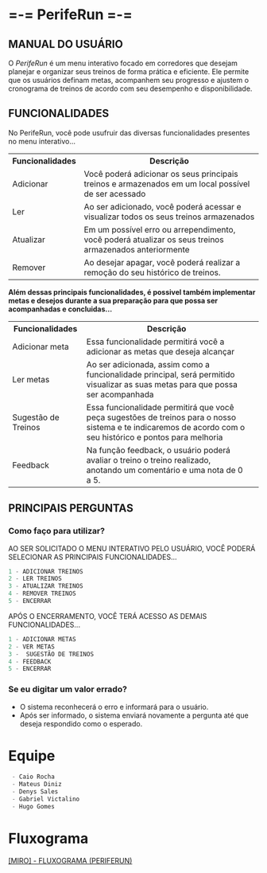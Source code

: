# =-= PerifeRun =-=
## MANUAL DO USUÁRIO
 O _PerifeRun_ é um menu interativo focado em corredores que desejam planejar e organizar seus treinos de forma prática e eficiente. Ele permite que os usuários definam metas, acompanhem seu progresso e ajustem o cronograma de treinos de acordo com seu desempenho e disponibilidade.


## FUNCIONALIDADES
No PerifeRun, você pode usufruir das diversas funcionalidades presentes no menu interativo...

<table>
  <tr>
    <th>Funcionalidades</th>
    <th>Descrição</th>
  </tr>
  <tr>
    <td>Adicionar</td>
    <td>Você poderá adicionar os seus principais treinos e armazenados em um local possível de ser acessado</td>
  </tr>
  <tr>
    <td>Ler</td>
    <td>Ao ser adicionado, você poderá acessar e visualizar todos os seus treinos armazenados</td>
  </tr>
  <tr>
    <td>Atualizar</td>
    <td>Em um possível erro ou arrependimento, você poderá atualizar os seus treinos armazenados anteriormente</td>
  </tr>
  <tr>
    <td>Remover</td>
    <td>Ao desejar apagar, você poderá realizar a remoção  do seu histórico de treinos. </td>
  </tr>
</table> 

**Além dessas principais funcionalidades, é possivel também implementar metas e desejos durante a sua preparação para que possa ser acompanhadas e concluidas...**

<table>
  <tr>
    <th>Funcionalidades</th>
    <th>Descrição</th>
  </tr>
  <tr>
    <td>Adicionar meta</td>
    <td>Essa funcionalidade permitirá você a adicionar as metas que deseja alcançar</td>
  </tr>
  <tr>
    <td>Ler  metas</td>
    <td>Ao ser adicionada, assim como a funcionalidade principal, será permitido visualizar as suas metas para que possa ser acompanhada <td>
  </tr>
  <tr>
    <td>Sugestão de Treinos</td>
    <td>Essa funcionalidade permitirá que você peça sugestões de treinos para o nosso sistema e te indicaremos de acordo com o seu histórico e pontos para melhoria</td>
  </tr>
  <tr>
    <td>Feedback</td>
    <td>Na função feedback, o usuário poderá avaliar o treino o treino realizado, anotando um comentário e uma nota de 0 a 5. </td>
  </tr>
</table> 


## PRINCIPAIS PERGUNTAS
### Como faço para utilizar?
AO SER SOLICITADO O MENU INTERATIVO PELO USUÁRIO, VOCÊ PODERÁ SELECIONAR AS PRINCIPAIS FUNCIONALIDADES...
``` py 
1 - ADICIONAR TREINOS
2 - LER TREINOS
3 - ATUALIZAR TREINOS
4 - REMOVER TREINOS
5 - ENCERRAR
```
APÓS O ENCERRAMENTO, VOCÊ TERÁ ACESSO AS DEMAIS FUNCIONALIDADES...
``` py 
1 - ADICIONAR METAS
2 - VER METAS
3 -  SUGESTÃO DE TREINOS
4 - FEEDBACK
5 - ENCERRAR
```

### Se eu digitar um valor errado?
- O sistema reconhecerá o erro e informará para o usuário.
- Após ser informado, o sistema enviará novamente a pergunta até que deseja respondido como o esperado. 

# Equipe
``` py
 - Caio Rocha
 - Mateus Diniz
 - Denys Sales
 - Gabriel Victalino
 - Hugo Gomes
```
# Fluxograma
[[MIRO] - FLUXOGRAMA (PERIFERUN)](https://miro.com/welcomeonboard/VXFQZjBEbWd5akJxcFVRbDE5S2x6L3B1b3ZHbjlvMS9LMWUvcENSU3lRSG9uK0ZTd3RVRzZoQ0F2K2dFRWdMcitvbVkydjNOakJkOVFRWTZmOXpzSDlmNHh5MkRaSWxzNFZqT1BaV3N2TUlYbnpaNGZRM1pvNDk5WTF5amZMTGUhZQ==?share_link_id=406025409390)
